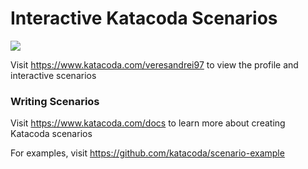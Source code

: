 # Interactive Katacoda Scenarios

[![](http://shields.katacoda.com/katacoda/veresandrei97/count.svg)](https://www.katacoda.com/veresandrei97 "Get your profile on Katacoda.com")

Visit https://www.katacoda.com/veresandrei97 to view the profile and interactive scenarios

### Writing Scenarios
Visit https://www.katacoda.com/docs to learn more about creating Katacoda scenarios

For examples, visit https://github.com/katacoda/scenario-example
